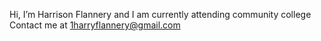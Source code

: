 Hi, I’m Harrison Flannery and I am currently attending community college
Contact me at 1harryflannery@gmail.com

